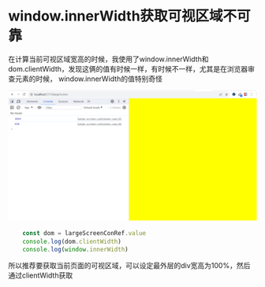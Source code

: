# window.innerWidth获取可视区域不可靠

在计算当前可视区域宽高的时候，我使用了window.innerWidth和dom.clientWidth，发现这俩的值有时候一样，有时候不一样，尤其是在浏览器审查元素的时候，
window.innerWidth的值特别奇怪

![Image text](../.vuepress/public/browserNotes/01/01.png)

```js
    const dom = largeScreenConRef.value
    console.log(dom.clientWidth)
    console.log(window.innerWidth)
```

所以推荐要获取当前页面的可视区域，可以设定最外层的div宽高为100%，然后通过clientWidth获取
